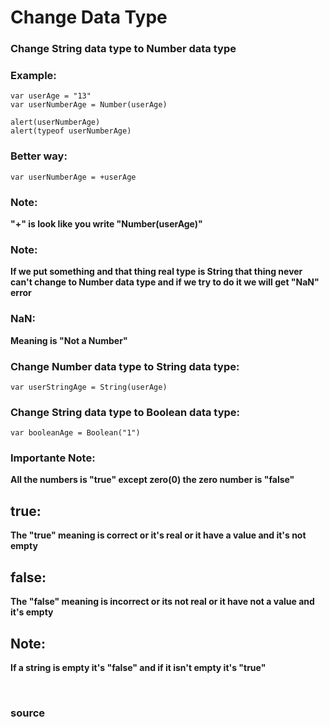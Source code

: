# Change Data Type

### Change String data type to Number data type

### Example:
```
var userAge = "13"
var userNumberAge = Number(userAge)

alert(userNumberAge)
alert(typeof userNumberAge)
```

### Better way:
```
var userNumberAge = +userAge
```

### Note: 
**"+" is look like you write "Number(userAge)"**

### Note: 
**If we put something and that thing real type is String that thing never can't change to Number data type and if we try to do it we will get "NaN" error**

### NaN:
 **Meaning is "Not a Number"**

### Change Number data type to String data type:

```
var userStringAge = String(userAge)
```

### Change String data type to Boolean data type:

```
var booleanAge = Boolean("1")
```

### Importante Note:
 **All the numbers is "true" except zero(0) the zero number is "false"**

## true:
 **The "true" meaning is correct or it's real or it have a value and it's not empty**

## false: 
**The "false" meaning is incorrect or its not real or it have not a value and it's empty**

## Note: 
**If a string is empty it's "false" and if it isn't empty it's "true"**


<br>

### <a href="javascript.info/type-conversions" style="text-decoration: none;"> source </a>
